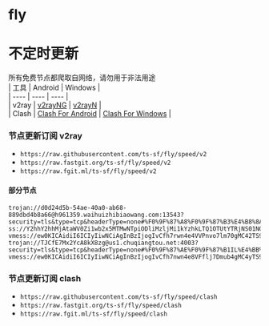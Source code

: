 # fly
# 不定时更新
所有免费节点都爬取自网络，请勿用于非法用途  
|  工具  | Android  | Windows  |  
|  ----  | ----   | ----  |  
| v2ray  | [v2rayNG](https://github.com/2dust/v2rayNG/releases) | [v2rayN](https://github.com/2dust/v2rayN/releases) |  
| Clash  | [Clash For Android](https://github.com/Kr328/ClashForAndroid/releases) | [Clash For Windows](https://github.com/Fndroid/clash_for_windows_pkg/releases) | 
  
### 节点更新订阅  v2ray
- `https://raw.githubusercontent.com/ts-sf/fly/speed/v2`  
- `https://raw.fastgit.org/ts-sf/fly/speed/v2`  
- `https://raw.fgit.ml/ts-sf/fly/speed/v2`  
#### 部分节点  
``` 
trojan://d0d24d5b-54ae-40a0-ab68-889dbd4b8a66@h961359.waihuizhibiaowang.com:13543?security=tls&type=tcp&headerType=none#%F0%9F%87%A8%F0%9F%87%B3%E4%B8%8A%E6%B5%B7%207.4M%2Fs
ss://Y2hhY2hhMjAtaWV0Zi1wb2x5MTMwNTpiODliMzljMi1kYzhkLTQ1OTUtYTRjNS01NGI0ZmJhYjNmYzI=@free.themars.top:32103#%F0%9F%87%B8%F0%9F%87%ACSG%E6%96%B0%E5%8A%A0%E5%9D%A1%2013.4M%2Fs
vmess://ew0KICAidiI6ICIyIiwNCiAgInBzIjogIvCfh7rwn4e4VVPnvo7lm70gMC42TS9zIiwNCiAgImFkZCI6ICJiYi5oazE5OTcucHJvIiwNCiAgInBvcnQiOiAiMTAwMSIsDQogICJpZCI6ICIxYWM4ODVjNS1mMTI3LTQ5YzQtYWNmZC1lYTcyZjk4YTEwZWQiLA0KICAiYWlkIjogIjAiLA0KICAic2N5IjogImF1dG8iLA0KICAibmV0IjogIndzIiwNCiAgInR5cGUiOiAibm9uZSIsDQogICJob3N0IjogImJiLmhrMTk5Ny5wcm8iLA0KICAicGF0aCI6ICIvamFzaC13ZWgtcGVmdC1wc2ViLWxvdXMtamFzcyIsDQogICJ0bHMiOiAiIiwNCiAgInNuaSI6ICIiLA0KICAiYWxwbiI6ICIiLA0KICAiZnAiOiAiIg0KfQ==
trojan://TJCfE7Mx2YcA8kX8zg@us1.chuqiangtou.net:4003?security=tls&type=tcp&headerType=none#%F0%9F%87%AE%F0%9F%87%B1IL%E4%BB%A5%E8%89%B2%E5%88%97%200.7M%2Fs
vmess://ew0KICAidiI6ICIyIiwNCiAgInBzIjogIvCfh7nwn4e8VFflj7Dmub4gMC4yTS9zIiwNCiAgImFkZCI6ICJ0dzk5LWhpbmV0Lm15bm9kZXMwMDEub25lIiwNCiAgInBvcnQiOiAiNDQ1IiwNCiAgImlkIjogIjVmMDRkZTg0LTZiN2UtMzU2NC04MmMyLWQyYTk5ODAwMjYyOSIsDQogICJhaWQiOiAiMCIsDQogICJzY3kiOiAiYXV0byIsDQogICJuZXQiOiAidGNwIiwNCiAgInR5cGUiOiAibm9uZSIsDQogICJob3N0IjogImZyZWVmb3JnZncuaWt1YW4uZGV2IiwNCiAgInBhdGgiOiAiL0ZyZWVGb3JHRlciLA0KICAidGxzIjogIiIsDQogICJzbmkiOiAiIiwNCiAgImFscG4iOiAiIiwNCiAgImZwIjogIiINCn0=
```
### 节点更新订阅  clash
- `https://raw.githubusercontent.com/ts-sf/fly/speed/clash`  
- `https://raw.fastgit.org/ts-sf/fly/speed/clash`  
- `https://raw.fgit.ml/ts-sf/fly/speed/clash`  
